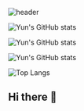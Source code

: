 ![header](https://capsule-render.vercel.app/api?type=wave&color=auto&height=300&section=header&text=Yun's%20Repository&fontSize=90)


![Yun's GitHub stats](https://github-readme-stats.vercel.app/api?username=ChanhyukYun&show=reviews,discussions_started,discussions_answered,prs_merged,prs_merged_percentage)


![Yun's GitHub stats](https://github-readme-stats.vercel.app/api?username=ChanhyukYun&show_icons=true)


![Yun's GitHub stats](https://github-readme-stats.vercel.app/api?username=ChanhyukYun&show_icons=true&theme=radical)

![Top Langs](https://github-readme-stats.vercel.app/api/top-langs/?username=ChanhyukYun&layout=compact)
## Hi there 👋

<!--
**ChanhyukYun/ChanhyukYun** is a ✨ _special_ ✨ repository because its `README.md` (this file) appears on your GitHub profile.

Here are some ideas to get you started:

- 🔭 I’m currently working on ...
- 🌱 I’m currently learning ...
- 👯 I’m looking to collaborate on ...
- 🤔 I’m looking for help with ...
- 💬 Ask me about ...
- 📫 How to reach me: ...
- 😄 Pronouns: ...
- ⚡ Fun fact: ...
-->
